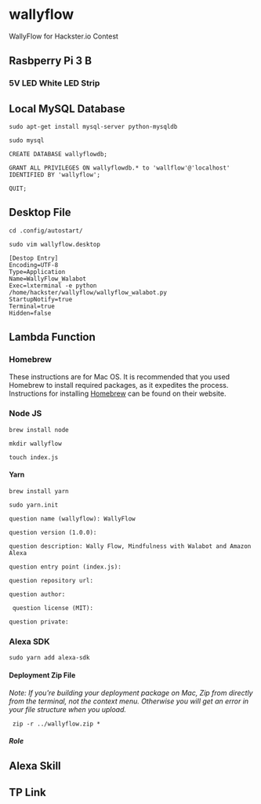 # wallyflow
WallyFlow for Hackster.io Contest

## Rasbperry Pi 3 B

### 5V LED White LED Strip

## Local MySQL Database

```
sudo apt-get install mysql-server python-mysqldb
```

```
sudo mysql
```

```
CREATE DATABASE wallyflowdb;
```

```
GRANT ALL PRIVILEGES ON wallyflowdb.* to 'wallflow'@'localhost' IDENTIFIED BY 'wallyflow';
```

```
QUIT;
```

## Desktop File

```
cd .config/autostart/
```

```
sudo vim wallyflow.desktop
```

```
[Destop Entry]
Encoding=UTF-8
Type=Application
Name=WallyFlow_Walabot
Exec=lxterminal -e python /home/hackster/wallyflow/wallyflow_walabot.py
StartupNotify=true
Terminal=true
Hidden=false
```

## Lambda Function

### Homebrew
These instructions are for Mac OS. It is recommended that you used Homebrew to install required packages, as it expedites the process. Instructions for installing [Homebrew](https://brew.sh/) can be found on their website.

### Node JS
```
brew install node
```

``` mkdir wallyflow ```

``` touch index.js ```

#### Yarn

```
brew install yarn
```
``` sudo yarn.init ```

```question name (wallyflow): WallyFlow ```

``` question version (1.0.0): ```

```question description: Wally Flow, Mindfulness with Walabot and Amazon Alexa ```

```question entry point (index.js): ```

``` question repository url: ```

``` question author: ```

``` question license (MIT):```

``` question private: ```

### Alexa SDK

```sudo yarn add alexa-sdk```

#### Deployment Zip File

*Note: If you're building your deployment package on Mac, Zip from directly from the terminal, not the context menu. Otherwise you will get an error in your file structure when you upload.*

``` zip -r ../wallyflow.zip *```

##### Role

## Alexa Skill

## TP Link

